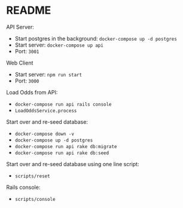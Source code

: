 # README

API Server:
  - Start postgres in the background: `docker-compose up -d postgres`
  - Start server: `docker-compose up api`
  - Port: `3001`

Web Client
  - Start server: `npm run start`
  - Port: `3000`

Load Odds from API:
  - `docker-compose run api rails console`
  - `LoadOddsService.process`

Start over and re-seed database:
  - `docker-compose down -v`
  - `docker-compose up -d postgres`
  - `docker-compose run api rake db:migrate`
  - `docker-compose run api rake db:seed`

Start over and re-seed database using one line script:
  - `scripts/reset`

Rails console:
  -  `scripts/console`
